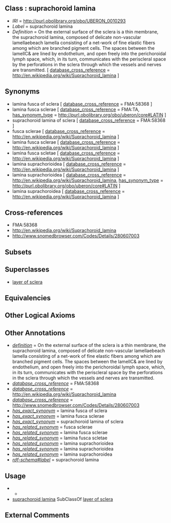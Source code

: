 
## Class : suprachoroid lamina

 * *IRI* = http://purl.obolibrary.org/obo/UBERON_0010293
 * *Label* = suprachoroid lamina
 * *Definition* = On the external surface of the sclera is a thin membrane, the suprachoroid lamina, composed of delicate non-vascular lamellaebeach lamella consisting of a net-work of fine elastic fibers among which are branched pigment cells. The spaces between the lamellC& are lined by endothelium, and open freely into the perichoroidal lymph space, which, in its turn, communicates with the periscleral space by the perforations in the sclera through which the vessels and nerves are transmitted. [ [database_cross_reference](../../ef/oboInOwl#hasDbXref.md) = http://en.wikipedia.org/wiki/Suprachoroid_lamina ]

## Synonyms

 * lamina fusca of sclera [ [database_cross_reference](../../ef/oboInOwl#hasDbXref.md) = FMA:58368 ]
 * lamina fusca sclerae [ [database_cross_reference](../../ef/oboInOwl#hasDbXref.md) = FMA:TA, [has_synonym_type](../../pe/oboInOwl#hasSynonymType.md) = http://purl.obolibrary.org/obo/uberon/core#LATIN ]
 * suprachoroid lamina of sclera [ [database_cross_reference](../../ef/oboInOwl#hasDbXref.md) = FMA:58368 ]
 * fusca sclerae [ [database_cross_reference](../../ef/oboInOwl#hasDbXref.md) = http://en.wikipedia.org/wiki/Suprachoroid_lamina ]
 * lamina fusca sclerae [ [database_cross_reference](../../ef/oboInOwl#hasDbXref.md) = http://en.wikipedia.org/wiki/Suprachoroid_lamina ]
 * lamina fusca scletae [ [database_cross_reference](../../ef/oboInOwl#hasDbXref.md) = http://en.wikipedia.org/wiki/Suprachoroid_lamina ]
 * lamina suprachorioidea [ [database_cross_reference](../../ef/oboInOwl#hasDbXref.md) = http://en.wikipedia.org/wiki/Suprachoroid_lamina ]
 * lamina suprachorioidea [ [database_cross_reference](../../ef/oboInOwl#hasDbXref.md) = http://en.wikipedia.org/wiki/Suprachoroid_lamina, [has_synonym_type](../../pe/oboInOwl#hasSynonymType.md) = http://purl.obolibrary.org/obo/uberon/core#LATIN ]
 * lamina suprachoroidea [ [database_cross_reference](../../ef/oboInOwl#hasDbXref.md) = http://en.wikipedia.org/wiki/Suprachoroid_lamina ]

## Cross-references

 * FMA:58368
 * http://en.wikipedia.org/wiki/Suprachoroid_lamina
 * http://www.snomedbrowser.com/Codes/Details/280607003

## Subsets


## Superclasses

 * [layer of sclera](../../UBERON/91/UBERON_0010291.md)

## Equivalencies


## Other Logical Axioms


## Other Annotations

 * *[definition](../../IAO/15/IAO_0000115.md)* = On the external surface of the sclera is a thin membrane, the suprachoroid lamina, composed of delicate non-vascular lamellaebeach lamella consisting of a net-work of fine elastic fibers among which are branched pigment cells. The spaces between the lamellC& are lined by endothelium, and open freely into the perichoroidal lymph space, which, in its turn, communicates with the periscleral space by the perforations in the sclera through which the vessels and nerves are transmitted.
 * *[database_cross_reference](../../ef/oboInOwl#hasDbXref.md)* = FMA:58368
 * *[database_cross_reference](../../ef/oboInOwl#hasDbXref.md)* = http://en.wikipedia.org/wiki/Suprachoroid_lamina
 * *[database_cross_reference](../../ef/oboInOwl#hasDbXref.md)* = http://www.snomedbrowser.com/Codes/Details/280607003
 * *[has_exact_synonym](../../ym/oboInOwl#hasExactSynonym.md)* = lamina fusca of sclera
 * *[has_exact_synonym](../../ym/oboInOwl#hasExactSynonym.md)* = lamina fusca sclerae
 * *[has_exact_synonym](../../ym/oboInOwl#hasExactSynonym.md)* = suprachoroid lamina of sclera
 * *[has_related_synonym](../../ym/oboInOwl#hasRelatedSynonym.md)* = fusca sclerae
 * *[has_related_synonym](../../ym/oboInOwl#hasRelatedSynonym.md)* = lamina fusca sclerae
 * *[has_related_synonym](../../ym/oboInOwl#hasRelatedSynonym.md)* = lamina fusca scletae
 * *[has_related_synonym](../../ym/oboInOwl#hasRelatedSynonym.md)* = lamina suprachorioidea
 * *[has_related_synonym](../../ym/oboInOwl#hasRelatedSynonym.md)* = lamina suprachorioidea
 * *[has_related_synonym](../../ym/oboInOwl#hasRelatedSynonym.md)* = lamina suprachoroidea
 * *[rdf-schema#label](../../el/rdf-schema#label.md)* = suprachoroid lamina

## Usage

 * -
 * [suprachoroid lamina](../../UBERON/93/UBERON_0010293.md) SubClassOf [layer of sclera](../../UBERON/91/UBERON_0010291.md)

## External Comments

